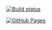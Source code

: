 

[![Build status](https://ci.appveyor.com/api/projects/status/eventprocessing?svg=true)](https://ci.appveyor.com/project/OlegKumachev/eventprocessing)


[![GitHub Pages](https://img.shields.io/badge/GitHub_Pages-Link-blue)](https://olegkumachev.github.io/EventProcessing/)
